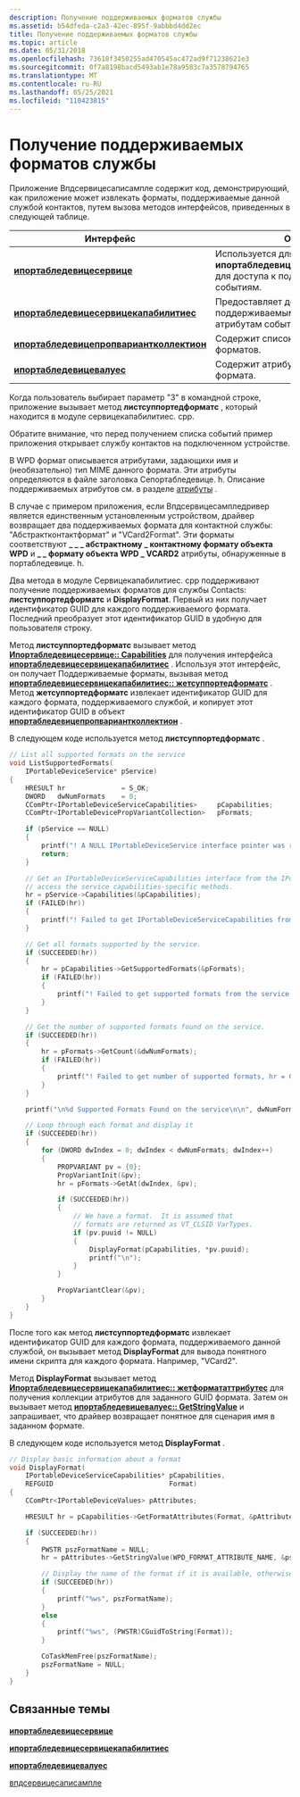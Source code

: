 ```yaml
---
description: Получение поддерживаемых форматов службы
ms.assetid: b54dfeda-c2a3-42ec-895f-9abbbd4dd2ec
title: Получение поддерживаемых форматов службы
ms.topic: article
ms.date: 05/31/2018
ms.openlocfilehash: 73618f3450255ad470545ac472ad9f71238621e3
ms.sourcegitcommit: 0f7a8198bacd5493ab1e78a9583c7a3578794765
ms.translationtype: MT
ms.contentlocale: ru-RU
ms.lasthandoff: 05/25/2021
ms.locfileid: "110423815"
---
```

# <a name="retrieving-supported-service-formats"></a>Получение поддерживаемых форматов службы

Приложение Впдсервицесаписампле содержит код, демонстрирующий, как приложение может извлекать форматы, поддерживаемые данной службой контактов, путем вызова методов интерфейсов, приведенных в следующей таблице.



| Интерфейс | Описание   |
|--------------------------------------------------------------------------------------|-------------------------------------------------------------------------------------------------------|
| [**ипортабледевицесервице**](/windows/desktop/api/PortableDeviceAPI/nn-portabledeviceapi-iportabledeviceservice)                             | Используется для получения интерфейса **ипортабледевицесервицекапабилитиес** для доступа к поддерживаемым событиям. |
| [**ипортабледевицесервицекапабилитиес**](/windows/desktop/api/PortableDeviceAPI/nn-portabledeviceapi-iportabledeviceservicecapabilities)     | Предоставляет доступ к поддерживаемым событиям и атрибутам событий.                                         |
| [**ипортабледевицепропвариантколлектион**](iportabledevicepropvariantcollection.md) | Содержит список поддерживаемых форматов.                                                               |
| [**ипортабледевицевалуес**](iportabledevicevalues.md)                               | Содержит атрибуты для заданного формата.                                                           |



 

Когда пользователь выбирает параметр "3" в командной строке, приложение вызывает метод **листсуппортедформатс** , который находится в модуле сервицекапабилитиес. cpp.

Обратите внимание, что перед получением списка событий пример приложения открывает службу контактов на подключенном устройстве.

В WPD формат описывается атрибутами, задающихи имя и (необязательно) тип MIME данного формата. Эти атрибуты определяются в файле заголовка Сепортабледевице. h. Описание поддерживаемых атрибутов см. в разделе [атрибуты](attributes.md) .

В случае с примером приложения, если Впдсервицесампледривер является единственным установленным устройством, драйвер возвращает два поддерживаемых формата для контактной службы: "Абстрактконтактформат" и "VCard2Format". Эти форматы соответствуют **\_ \_ \_ абстрактному \_ контактному формату объекта WPD** и **\_ \_ формату объекта WPD \_ VCARD2** атрибуты, обнаруженные в портабледевице. h.

Два метода в модуле Сервицекапабилитиес. cpp поддерживают получение поддерживаемых форматов для службы Contacts: **листсуппортедформатс** и **DisplayFormat**. Первый из них получает идентификатор GUID для каждого поддерживаемого формата. Последний преобразует этот идентификатор GUID в удобную для пользователя строку.

Метод **листсуппортедформатс** вызывает метод [**Ипортабледевицесервице:: Capabilities**](/windows/desktop/api/PortableDeviceAPI/nf-portabledeviceapi-iportabledeviceservice-capabilities) для получения интерфейса [**ипортабледевицесервицекапабилитиес**](/windows/desktop/api/PortableDeviceAPI/nn-portabledeviceapi-iportabledeviceservicecapabilities) . Используя этот интерфейс, он получает Поддерживаемые форматы, вызывая метод [**ипортабледевицесервицекапабилитиес:: жетсуппортедформатс**](/windows/desktop/api/PortableDeviceAPI/nf-portabledeviceapi-iportabledeviceservicecapabilities-getsupportedformats) . Метод **жетсуппортедформатс** извлекает идентификатор GUID для каждого формата, поддерживаемого службой, и копирует этот идентификатор GUID в объект [**ипортабледевицепропвариантколлектион**](iportabledevicepropvariantcollection.md) .

В следующем коде используется метод **листсуппортедформатс** .


```C++
// List all supported formats on the service
void ListSupportedFormats(
    IPortableDeviceService* pService)
{
    HRESULT hr              = S_OK;
    DWORD   dwNumFormats    = 0;
    CComPtr<IPortableDeviceServiceCapabilities>     pCapabilities;
    CComPtr<IPortableDevicePropVariantCollection>   pFormats;

    if (pService == NULL)
    {
        printf("! A NULL IPortableDeviceService interface pointer was received\n");
        return;
    }

    // Get an IPortableDeviceServiceCapabilities interface from the IPortableDeviceService interface to
    // access the service capabilities-specific methods.
    hr = pService->Capabilities(&pCapabilities);
    if (FAILED(hr))
    {
        printf("! Failed to get IPortableDeviceServiceCapabilities from IPortableDeviceService, hr = 0x%lx\n",hr);
    }

    // Get all formats supported by the service.
    if (SUCCEEDED(hr))
    {
        hr = pCapabilities->GetSupportedFormats(&pFormats);
        if (FAILED(hr))
        {
            printf("! Failed to get supported formats from the service, hr = 0x%lx\n",hr);
        }
    }

    // Get the number of supported formats found on the service.
    if (SUCCEEDED(hr))
    {
        hr = pFormats->GetCount(&dwNumFormats);
        if (FAILED(hr))
        {
            printf("! Failed to get number of supported formats, hr = 0x%lx\n",hr);
        }
    }

    printf("\n%d Supported Formats Found on the service\n\n", dwNumFormats);

    // Loop through each format and display it
    if (SUCCEEDED(hr))
    {
        for (DWORD dwIndex = 0; dwIndex < dwNumFormats; dwIndex++)
        {
            PROPVARIANT pv = {0};
            PropVariantInit(&pv);
            hr = pFormats->GetAt(dwIndex, &pv);

            if (SUCCEEDED(hr))
            {
                // We have a format.  It is assumed that
                // formats are returned as VT_CLSID VarTypes.
                if (pv.puuid != NULL)
                {
                    DisplayFormat(pCapabilities, *pv.puuid);
                    printf("\n");
                }
            }

            PropVariantClear(&pv);
        }
    }
}
```



После того как метод **листсуппортедформатс** извлекает идентификатор GUID для каждого формата, поддерживаемого данной службой, он вызывает метод **DisplayFormat** для вывода понятного имени скрипта для каждого формата. Например, "VCard2".

Метод **DisplayFormat** вызывает метод [**Ипортабледевицесервицекапабилитиес:: жетформататтрибутес**](/windows/desktop/api/PortableDeviceAPI/nf-portabledeviceapi-iportabledeviceservicecapabilities-getformatattributes) для получения коллекции атрибутов для заданного GUID формата. Затем он вызывает метод [**ипортабледевицевалуес:: GetStringValue**](iportabledevicevalues-getstringvalue.md) и запрашивает, что драйвер возвращает понятное для сценария имя в заданном формате.

В следующем коде используется метод **DisplayFormat** .


```C++
// Display basic information about a format
void DisplayFormat(
    IPortableDeviceServiceCapabilities* pCapabilities,
    REFGUID                             Format)
{
    CComPtr<IPortableDeviceValues> pAttributes;

    HRESULT hr = pCapabilities->GetFormatAttributes(Format, &pAttributes);

    if (SUCCEEDED(hr))
    {
        PWSTR pszFormatName = NULL;
        hr = pAttributes->GetStringValue(WPD_FORMAT_ATTRIBUTE_NAME, &pszFormatName);

        // Display the name of the format if it is available, otherwise fall back to displaying the GUID.
        if (SUCCEEDED(hr))
        {
            printf("%ws", pszFormatName);
        }
        else
        {
            printf("%ws", (PWSTR)CGuidToString(Format));
        }       

        CoTaskMemFree(pszFormatName);
        pszFormatName = NULL;
    }
}
```



## <a name="related-topics"></a>Связанные темы

<dl> <dt>

[**ипортабледевицесервице**](/windows/desktop/api/PortableDeviceAPI/nn-portabledeviceapi-iportabledeviceservice)
</dt> <dt>

[**ипортабледевицесервицекапабилитиес**](/windows/desktop/api/PortableDeviceAPI/nn-portabledeviceapi-iportabledeviceservicecapabilities)
</dt> <dt>

[**ипортабледевицевалуес**](iportabledevicevalues.md)
</dt> <dt>

[впдсервицесаписампле](wpdapisample-sample-service-application.md)
</dt> </dl>

 

 



